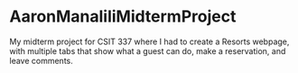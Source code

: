 # AaronManaliliMidtermProject
My midterm project for CSIT 337 where I had to create a Resorts webpage, with multiple tabs that show what a guest can do, make a reservation, and leave comments.
